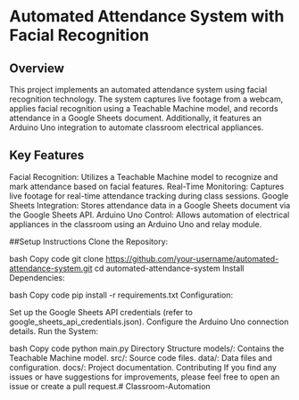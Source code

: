 # Automated Attendance System with Facial Recognition
## Overview
This project implements an automated attendance system using facial recognition technology. The system captures live footage from a webcam, applies facial recognition using a Teachable Machine model, and records attendance in a Google Sheets document. Additionally, it features an Arduino Uno integration to automate classroom electrical appliances.

## Key Features
Facial Recognition: Utilizes a Teachable Machine model to recognize and mark attendance based on facial features.
Real-Time Monitoring: Captures live footage for real-time attendance tracking during class sessions.
Google Sheets Integration: Stores attendance data in a Google Sheets document via the Google Sheets API.
Arduino Uno Control: Allows automation of electrical appliances in the classroom using an Arduino Uno and relay module.

##Setup Instructions
Clone the Repository:

bash
Copy code
git clone https://github.com/your-username/automated-attendance-system.git
cd automated-attendance-system
Install Dependencies:

bash
Copy code
pip install -r requirements.txt
Configuration:

Set up the Google Sheets API credentials (refer to google_sheets_api_credentials.json).
Configure the Arduino Uno connection details.
Run the System:

bash
Copy code
python main.py
Directory Structure
models/: Contains the Teachable Machine model.
src/: Source code files.
data/: Data files and configuration.
docs/: Project documentation.
Contributing
If you find any issues or have suggestions for improvements, please feel free to open an issue or create a pull request.# Classroom-Automation

